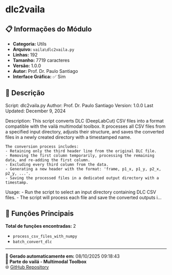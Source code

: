 # dlc2vaila

## 📋 Informações do Módulo

- **Categoria:** Utils
- **Arquivo:** `vaila\dlc2vaila.py`
- **Linhas:** 192
- **Tamanho:** 7719 caracteres
- **Versão:** 1.0.0
- **Autor:** Prof. Dr. Paulo Santiago
- **Interface Gráfica:** ✅ Sim

## 📖 Descrição


Script: dlc2vaila.py
Author: Prof. Dr. Paulo Santiago
Version: 1.0.0
Last Updated: December 9, 2024

Description:
    This script converts DLC (DeepLabCut) CSV files into a format compatible with
    the vailá multimodal toolbox. It processes all CSV files from a specified input
    directory, adjusts their structure, and saves the converted files in a newly
    created directory with a timestamped name.

    The conversion process includes:
    - Retaining only the third header line from the original DLC file.
    - Removing the first column temporarily, processing the remaining data, and re-adding the first column.
    - Excluding every third column from the data.
    - Generating a new header with the format: 'frame, p1_x, p1_y, p2_x, p2_y, ...'.
    - Saving the processed files in a dedicated output directory with a timestamp.

Usage:
    - Run the script to select an input directory containing DLC CSV files.
    - The script will process each file and save the converted outputs i...

## 🔧 Funções Principais

**Total de funções encontradas:** 2

- `process_csv_files_with_numpy`
- `batch_convert_dlc`




---

📅 **Gerado automaticamente em:** 08/10/2025 09:18:43  
🔗 **Parte do vailá - Multimodal Toolbox**  
🌐 [GitHub Repository](https://github.com/vaila-multimodaltoolbox/vaila)
